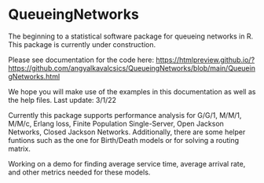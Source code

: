 # QueueingNetworks
The beginning to a statistical software package for queueing networks in R. This package is currently under construction. 

Please see documentation for the code here:
https://htmlpreview.github.io/?https://github.com/angyalkavalcsics/QueueingNetworks/blob/main/QueueingNetworks.html

We hope you will make use of the examples in this documentation as well as the help files.
Last update: 3/1/22

Currently this package supports performance analysis for G/G/1, M/M/1, M/M/c, Erlang loss, Finite Population Single-Server, Open Jackson Networks, Closed Jackson Networks. 
Additionally, there are some helper funtions such as the one for Birth/Death models or for solving a routing matrix. 

Working on a demo for finding average service time, average arrival rate, and other metrics needed for these models. 
